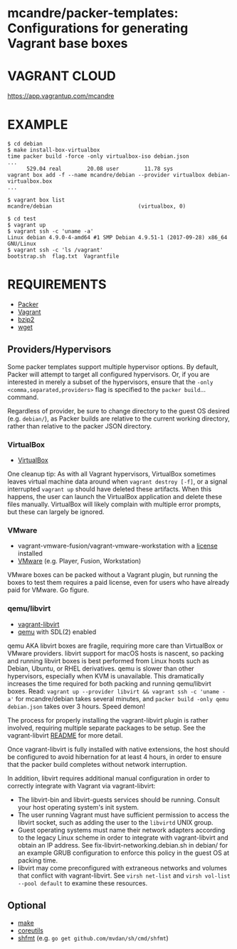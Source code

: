 # mcandre/packer-templates: Configurations for generating Vagrant base boxes

# VAGRANT CLOUD

https://app.vagrantup.com/mcandre

# EXAMPLE

```console
$ cd debian
$ make install-box-virtualbox
time packer build -force -only virtualbox-iso debian.json
...
      529.04 real        20.08 user        11.78 sys
vagrant box add -f --name mcandre/debian --provider virtualbox debian-virtualbox.box
...

$ vagrant box list
mcandre/debian                           (virtualbox, 0)

$ cd test
$ vagrant up
$ vagrant ssh -c 'uname -a'
Linux debian 4.9.0-4-amd64 #1 SMP Debian 4.9.51-1 (2017-09-28) x86_64 GNU/Linux
$ vagrant ssh -c 'ls /vagrant'
bootstrap.sh  flag.txt	Vagrantfile
```

# REQUIREMENTS

* [Packer](https://www.packer.io/)
* [Vagrant](https://www.vagrantup.com/)
* [bzip2](http://www.bzip.org)
* [wget](https://www.gnu.org/software/wget/)

## Providers/Hypervisors

Some packer templates support multiple hypervisor options. By default, Packer will attempt to target all configured hypervisors. Or, if you are interested in merely a subset of the hypervisors, ensure that the `-only <comma,separated,providers>` flag is specified to the `packer build`... command.

Regardless of provider, be sure to change directory to the guest OS desired (e.g. `debian/`), as Packer builds are relative to the current working directory, rather than relative to the packer JSON directory.

### VirtualBox

* [VirtualBox](https://www.virtualbox.org/wiki/Downloads)

One cleanup tip: As with all Vagrant hypervisors, VirtualBox sometimes leaves virtual machine data around when `vagrant destroy [-f]`, or a signal interrupted `vagrant up` should have deleted these artifacts. When this happens, the user can launch the VirtualBox application and delete these files manually. VirtualBox will likely complain with multiple error prompts, but these can largely be ignored.

### VMware

* vagrant-vmware-fusion/vagrant-vmware-workstation with a [license](https://www.vagrantup.com/docs/vmware/installation.html) installed
* [VMware](https://www.vmware.com/) (e.g. Player, Fusion, Workstation)

VMware boxes can be packed without a Vagrant plugin, but running the boxes to test them requires a paid license, even for users who have already paid for VMware. Go figure.

### qemu/libvirt

* [vagrant-libvirt](https://github.com/vagrant-libvirt/vagrant-libvirt)
* [qemu](https://www.qemu.org/) with SDL(2) enabled

qemu AKA libvirt boxes are fragile, requiring more care than VirtualBox or VMware providers. libvirt support for macOS hosts is nascent, so packing and running libvirt boxes is best performed from Linux hosts such as Debian, Ubuntu, or RHEL derivatives. qemu is slower than other hypervisors, especially when KVM is unavailable. This dramatically increases the time required for both packing and running qemu/libvirt boxes. Read: `vagrant up --provider libvirt && vagrant ssh -c 'uname -a'` for mcandre/debian takes several minutes, and `packer build -only qemu debian.json` takes over 3 hours. Speed demon!

The process for properly installing the vagrant-libvirt plugin is rather involved, requiring multiple separate packages to be setup. See the vagrant-libvirt [README](https://github.com/vagrant-libvirt/vagrant-libvirt/blob/master/README.md) for more detail.

Once vagrant-libvirt is fully installed with native extensions, the host should be configured to avoid hibernation for at least 4 hours, in order to ensure that the packer build completes without network interruption.

In addition, libvirt requires additional manual configuration in order to correctly integrate with Vagrant via vagrant-libvirt:

* The libvirt-bin and libvirt-guests services should be running. Consult your host operating system's init system.
* The user running Vagrant must have sufficient permission to access the libvirt socket, such as adding the user to the `libvirtd` UNIX group.
* Guest operating systems must name their network adapters according to the legacy Linux scheme in order to integrate with vagrant-libvirt and obtain an IP address. See fix-libvirt-networking.debian.sh in debian/ for an example GRUB configuration to enforce this policy in the guest OS at packing time.
* libvirt may come preconfigured with extraneous networks and volumes that conflict with vagrant-libvirt. See `virsh net-list` and `virsh vol-list --pool default` to examine these resources.

## Optional

* [make](https://www.gnu.org/software/make://www.gnu.org/software/make/)
* [coreutils](https://www.gnu.org/software/coreutils/coreutils.html)
* [shfmt](https://github.com/mvdan/sh) (e.g. `go get github.com/mvdan/sh/cmd/shfmt`)
